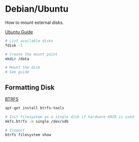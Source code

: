 # Debian/Ubuntu

How to mount external disks.

[Ubuntu Guide](https://help.ubuntu.com/community/Mount/USB)

```bash
# List available disks
fdisk -l

# Create the mount point
mkdir /data

# Mount the disk
# See guide
```

## Formatting Disk

[BTRFS](http://www.howtoforge.com/a-beginners-guide-to-btrfs)

```bash
apt-get install btrfs-tools

# Init filesystem as a single disk if hardware RAID is used 
mkfs.btrfs -m single /dev/sdb

# Inspect
btrfs filesystem show
